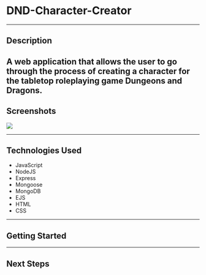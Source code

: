 
# DND-Character-Creator

---

## Description

A web application that allows the user to go through the process of creating a character for the tabletop roleplaying game Dungeons and Dragons.
---

## Screenshots

<img src="../../../Downloads/ScreenshotsDND/Screen Shot 2022-06-02 at 10.33.56 AM.jpg">

---

## Technologies Used

- JavaScript
- NodeJS
- Express
- Mongoose
- MongoDB
- EJS
- HTML
- CSS

---

## Getting Started

---

## Next Steps